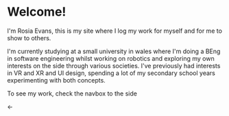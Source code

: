 
# Welcome!
I'm Rosia Evans, this is my site where I log my work for myself and for me to show to others.

I'm currently studying at a small university in wales where I'm doing a BEng in software engineering whilst working on robotics and exploring my own interests on the side through various societies. I've previously had interests in VR and XR and UI design, spending a lot of my secondary school years experimenting with both concepts.

To see my work, check the navbox to the side

<-
